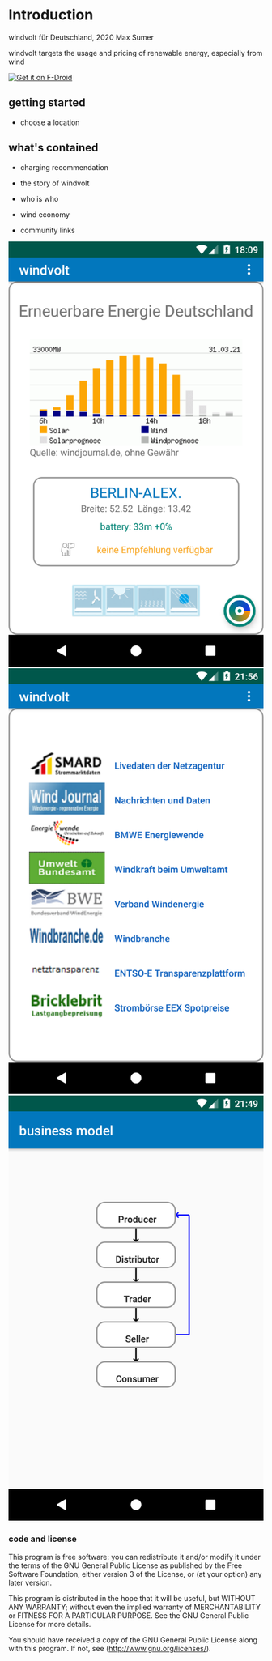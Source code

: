 # Introduction

windvolt für Deutschland, 2020 Max Sumer

windvolt targets the usage and pricing of renewable energy, especially from wind

[<img src="https://fdroid.gitlab.io/artwork/badge/get-it-on.png"
     alt="Get it on F-Droid"
     height="70">](https://f-droid.org/packages/org.windvolt/)



## getting started

- choose a location



## what's contained

+ charging recommendation

* the story of windvolt
* who is who
* wind economy

* community links


<div>
    <img src="fastlane/metadata/android/de/images/screenshots/screenshot_0.png">
    <img src="fastlane/metadata/android/de/images/screenshots/screenshot_1.png">
    <img src="fastlane/metadata/android/de/images/screenshots/screenshot_2.png">
</div>



### code and license

This program is free software: you can redistribute it and/or modify
it under the terms of the GNU General Public License as published by
the Free Software Foundation, either version 3 of the License, or
(at your option) any later version.

This program is distributed in the hope that it will be useful,
but WITHOUT ANY WARRANTY; without even the implied warranty of
MERCHANTABILITY or FITNESS FOR A PARTICULAR PURPOSE.  See the
GNU General Public License for more details.

You should have received a copy of the GNU General Public License
along with this program.  If not, see (http://www.gnu.org/licenses/).
